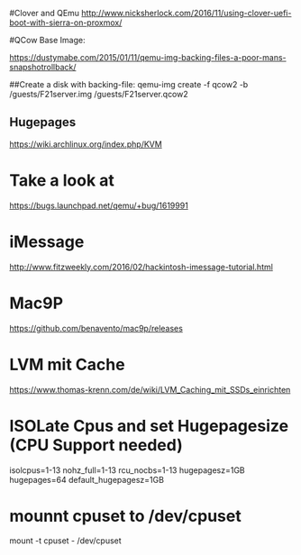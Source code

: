#Clover and QEmu
http://www.nicksherlock.com/2016/11/using-clover-uefi-boot-with-sierra-on-proxmox/

#QCow Base Image:

https://dustymabe.com/2015/01/11/qemu-img-backing-files-a-poor-mans-snapshotrollback/

##Create a disk with backing-file:
qemu-img create -f qcow2 -b /guests/F21server.img /guests/F21server.qcow2


## Hugepages
https://wiki.archlinux.org/index.php/KVM

# Take a look at
https://bugs.launchpad.net/qemu/+bug/1619991

# iMessage
http://www.fitzweekly.com/2016/02/hackintosh-imessage-tutorial.html

# Mac9P
https://github.com/benavento/mac9p/releases

# LVM mit Cache
https://www.thomas-krenn.com/de/wiki/LVM_Caching_mit_SSDs_einrichten

# ISOLate Cpus and set Hugepagesize (CPU Support needed)
isolcpus=1-13 nohz_full=1-13 rcu_nocbs=1-13 hugepagesz=1GB hugepages=64 default_hugepagesz=1GB

# mounnt cpuset to /dev/cpuset
 mount -t cpuset - /dev/cpuset
